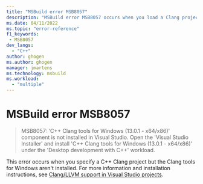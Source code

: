 ```yaml
---
title: "MSBuild error MSB8057"
description: "MSBuild error MSB8057 occurs when you load a Clang project but Clang tools aren't installed."
ms.date: 04/11/2022
ms.topic: "error-reference"
f1_keywords:
 - MSB8057
dev_langs:
  - "C++"
author: ghogen
ms.author: ghogen
manager: jmartens
ms.technology: msbuild
ms.workload:
  - "multiple"
---
```

# MSBuild error MSB8057

> MSB8057: 'C++ Clang tools for Windows (13.0.1 - x64/x86)' component is not installed in Visual Studio.  Open the 'Visual Studio Installer' and install 'C++ Clang tools for Windows (13.0.1 - x64/x86)' under the 'Desktop development with C++' workload.

This error occurs when you specify a C++ Clang project but the Clang tools for Windows aren't installed. For more information and installation instructions, see [Clang/LLVM support in Visual Studio projects](/cpp/build/clang-support-msbuild?view=msvc-170).
